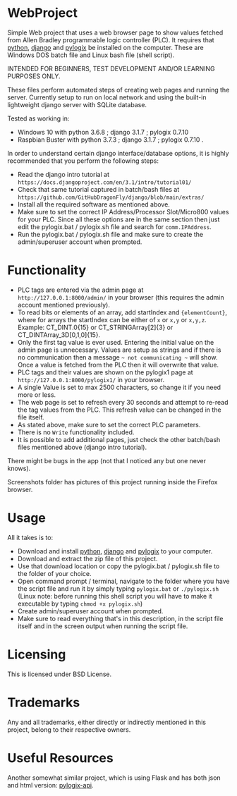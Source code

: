 # WebProject
Simple Web project that uses a web browser page to show values fetched from Allen Bradley programmable logic controller (PLC).
It requires that [python](https://www.python.org), [django](https://www.djangoproject.com/) and [pylogix](https://github.com/dmroeder/pylogix) be installed on the computer.
These are Windows DOS batch file and Linux bash file (shell script).

INTENDED FOR BEGINNERS, TEST DEVELOPMENT AND/OR LEARNING PURPOSES ONLY.

These files perform automated steps of creating web pages and running the server.
Currently setup to run on local network and using the built-in lightweight django server with SQLite database.

Tested as working in:
  - Windows 10 with python 3.6.8 ; django 3.1.7 ; pylogix 0.7.10
  - Raspbian Buster with python 3.7.3 ; django 3.1.7 ; pylogix 0.7.10 .

In order to understand certain django interface/database options, it is highly recommended that you perform the following steps:
- Read the django intro tutorial at `https://docs.djangoproject.com/en/3.1/intro/tutorial01/`
- Check that same tutorial captured in batch/bash files at `https://github.com/GitHubDragonFly/django/blob/main/extras/`
- Install all the required software as mentioned above.
- Make sure to set the correct IP Address/Processor Slot/Micro800 values for your PLC. Since all these options are in the same section then just edit the pylogix.bat / pylogix.sh file and search for `comm.IPAddress`.
- Run the pylogix.bat / pylogix.sh file and make sure to create the admin/superuser account when prompted.

# Functionality
- PLC tags are entered via the admin page at `http://127.0.0.1:8000/admin/` in your browser (this requires the admin account mentioned previously).
- To read bits or elements of an array, add startIndex and `{elementCount}`, where for arrays the startIndex can be either of `x` or `x,y` or `x,y,z`. Example: CT_DINT.0{15} or CT_STRINGArray[2]{3} or CT_DINTArray_3D[0,1,0]{15}.
- Only the first tag value is ever used. Entering the initial value on the admin page is unnecessary. Values are setup as strings and if there is no communication then a message `~ not communicating ~` will show. Once a value is fetched from the PLC then it will overwrite that value.
- PLC tags and their values are shown on the pylogix1 page at `http://127.0.0.1:8000/pylogix1/` in your browser.
- A single Value is set to max 2500 characters, so change it if you need more or less.
- The web page is set to refresh every 30 seconds and attempt to re-read the tag values from the PLC. This refresh value can be changed in the file itself.
- As stated above, make sure to set the correct PLC parameters.
- There is no `Write` functionality included.
- It is possible to add additional pages, just check the other batch/bash files mentioned above (django intro tutorial).

There might be bugs in the app (not that I noticed any but one never knows).

Screenshots folder has pictures of this project running inside the Firefox browser.

# Usage
All it takes is to:
- Download and install [python](https://www.python.org), [django](https://www.djangoproject.com/) and [pylogix](https://github.com/dmroeder/pylogix) to your computer.
- Download and extract the zip file of this project.
- Use that download location or copy the pylogix.bat / pylogix.sh file to the folder of your choice.
- Open command prompt / terminal, navigate to the folder where you have the script file and run it by simply typing `pylogix.bat` or `./pylogix.sh` (Linux note: before running this shell script you will have to make it executable by typing `chmod +x pylogix.sh`)
- Create admin/superuser account when prompted.
- Make sure to read everything that's in this description, in the script file itself and in the screen output when running the script file.

# Licensing
This is licensed under BSD License.

# Trademarks
Any and all trademarks, either directly or indirectly mentioned in this project, belong to their respective owners.

# Useful Resources
Another somewhat similar project, which is using Flask and has both json and html version: [pylogix-api](https://github.com/TheFern2/pylogix-api).
